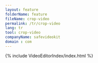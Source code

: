 ```yaml
---
layout: feature
folderName: feature
fileName: crop-video
permalink: /tr/crop-video
lang: tr
tool: crop-video
companyName: safevideokit
domain : com
---
```


{% include VideoEditorIndex/index.html %}

   